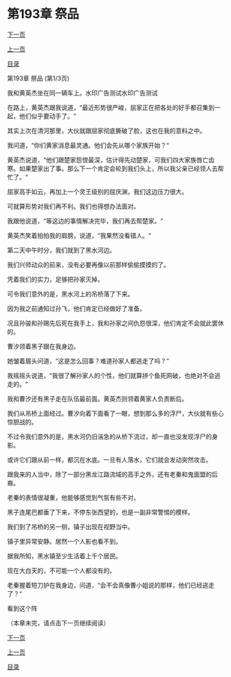 <h1>第193章   祭品</h1>
            <div><p><a href="./0577_%E7%AC%AC193%E7%AB%A0_%E7%A5%AD%E5%93%81.md">下一页</a></p><p><a href="./0575_%E7%AC%AC192%E7%AB%A0_%E9%BE%99%E6%B0%94.md">上一页</a></p><p><a href="../">目录</a></p></div>
            <div><p>第193章   祭品 (第1/3页)</p><p>我和黄英杰坐在同一辆车上。水印广告测试水印广告测试</p><p>在路上，黄英杰跟我说道，“最近形势很严峻，屈家正在把各处的好手都召集到一起，他们似乎要动手了。“</p><p>其实上次在清河那里，大伙就跟屈家彻底撕破了脸，这也在我的意料之中。</p><p>我问道，“你们黄家消息最灵通。他们会先从哪个家族开始？“</p><p>黄英杰说道，“他们跟楚家怨恨最深，估计得先动楚家，可我们四大家族唇亡齿寒。如果楚家出了事。那么下一个肯定会轮到我们头上，所以我父亲已经领人去帮忙了。“</p><p>屈家高手如云，再加上一个灵王级别的屈庆渊，我们这边压力很大。</p><p>可就算形势对我们再不利。我们也得想办法面对。</p><p>我跟他说道，“等这边的事情解决完毕，我们再去帮楚家。“</p><p>黄英杰笑着拍拍我的肩膀，说道，“我果然没看错人。“</p><p>第二天中午时分，我们就到了黑水河边。</p><p>我们兴师动众的前来，没有必要再像以前那样偷偷摸摸的了。</p><p>凭着我们的实力，足够把孙家灭掉。</p><p>可令我们意外的是，黑水河上的吊桥落了下来。</p><p>因为我之前通知过孙飞，他们肯定已经做好了准备。</p><p>况且孙骏和孙赐先后死在我手上，我和孙家之间仇怨很深，他们肯定不会就此罢休的。</p><p>曹汐领着黑子跟在我身边。</p><p>她皱着眉头问道，“这是怎么回事？难道孙家人都逃走了吗？“</p><p>我摇摇头说道，“我很了解孙家人的个性，他们就算拼个鱼死网破，也绝对不会逃走的。“</p><p>我和曹汐还有黑子走在队伍最前面。黄英杰则领着黄家人负责断后。</p><p>我们从吊桥上面经过。曹汐向着下面看了一眼，想到那么多的浮尸，大伙就有些心惊胆战的。</p><p>不过令我们意外的是，黑水河仍旧湍急的从桥下流过，却一直也没发现浮尸的身影。</p><p>或许它们跟从前一样，都沉在水底。一旦有人落水，它们就会发动突然攻击。</p><p>跟我来的人当中，除了一部分黑龙江路流域的高手之外，还有老秦和鬼面盟的后裔。</p><p>老秦的表情很凝重，他能够感觉到气氛有些不对。</p><p>黑子连尾巴都垂了下来，不停东张西望的，也是一副非常警惕的模样。</p><p>我们到了吊桥的另一侧，镇子出现在视野当中。</p><p>镇子里异常安静。居然一个人影也看不到。</p><p>据我所知，黑水镇至少生活着上千个居民。</p><p>现在大白天的，不可能一个人都没有的。</p><p>老秦握着短刀护在我身边，问道，“会不会真像曹小姐说的那样，他们已经逃走了？“</p><p>看到这个阵</p><p>（本章未完，请点击下一页继续阅读）</p></div>
            <div><p><a href="./0577_%E7%AC%AC193%E7%AB%A0_%E7%A5%AD%E5%93%81.md">下一页</a></p><p><a href="./0575_%E7%AC%AC192%E7%AB%A0_%E9%BE%99%E6%B0%94.md">上一页</a></p><p><a href="../">目录</a></p></div>